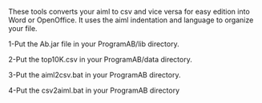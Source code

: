 These tools converts your aiml to csv and vice versa for easy edition into Word or OpenOffice.
It uses the aiml indentation and language to organize your file.

1-Put the Ab.jar file in your ProgramAB/lib directory.

2-Put the top10K.csv in your ProgramAB/data directory.

3-Put the aiml2csv.bat in your ProgramAB directory.

4-Put the csv2aiml.bat in your ProgramAB directory

